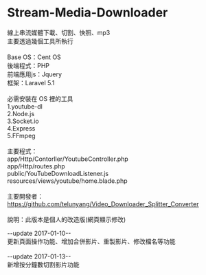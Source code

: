 # Stream-Media-Downloader
線上串流媒體下載、切割、快照、mp3<BR>
主要透過幾個工具所執行<BR>
<BR>
Base OS：Cent OS<BR>
後端程式：PHP<BR>
前端應用js：Jquery<BR>
框架：Laravel 5.1<BR>
<BR>
必需安裝在 OS 裡的工具<BR>
1.youtube-dl<BR>
2.Node.js<BR>
3.Socket.io<BR>
4.Express<BR>
5.FFmpeg<BR>
<br>
主要程式：<br>
app/Http/Contorller/YoutubeController.php<BR>
app/Http/routes.php<BR>
public/YouTubeDownloadListener.js<BR>
resources/views/youtube/home.blade.php<BR>
<BR>
主要開發者：https://github.com/telunyang/Video_Downloader_Splitter_Converter<br>
<br>
說明：此版本是個人的改造版(網頁顯示修改)

--update 2017-01-10--<BR>
更新頁面操作功能、增加合併影片、重製影片、修改檔名等功能<BR>
<BR>
--update 2017-01-13--<BR>
新增按分鐘數切割影片功能
